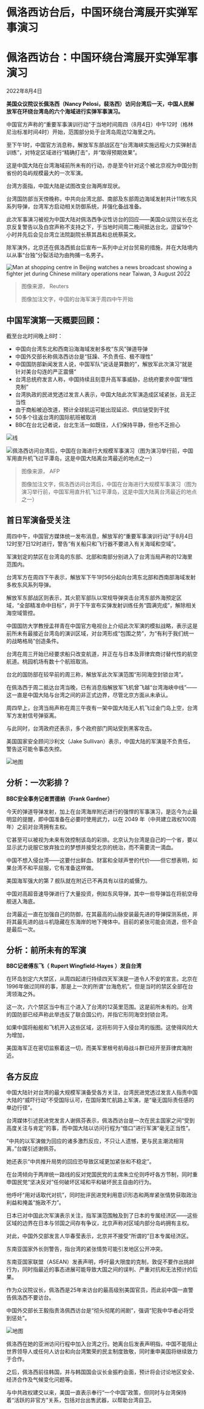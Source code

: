 # 佩洛西访台后，中国环绕台湾展开实弹军事演习

#  佩洛西访台：中国环绕台湾展开实弹军事演习

2022年8月4日


**美国众议院议长佩洛西（Nancy Pelosi，裴洛西）访问台湾后一天，中国人民解放军在环绕台湾岛的六个海域进行实弹军事演习。**

中国官方声称的“重要军事演训行动”于当地时间周四（8月4日）中午12时（格林尼治标准时间4时）开始，范围部分处于台湾岛周边12海里之内。

至下午1时，中国官方消息称，解放军东部战区在“台湾海峡实施远程火力实弹射击训练”，对特定区域进行“精确打击”，并“取得预期效果”。

这是中国大陆在台湾海域前所未有的行动，亦是至今针对这个被北京视为中国分割省份的岛屿规模最大的一次军演。

台湾方面指，中国大陆是试图改变台海两岸现状。

台湾国防部当天傍晚称，中共向台湾北部、南部及东部周边海域发射共计11枚东风系列导弹，台湾军方启动相关防御系统，并强化备战准备。

此次军事演习被视为中国大陆对佩洛西争议性访台的回应——美国众议院议长在北京反复警告以及白宫声称不支持之下，于当地时间周二晚间抵达台北，逗留19个小时并先后会见台湾立法院副院长蔡其昌和总统蔡英文。

除军演外，北京还在佩洛西抵台后宣布一系列中止对台贸易的措施，并在大陆境内以从事“台独”分裂活动为由拘捕一名男子。

![Man at shopping centre in Beijing watches a news broadcast showing a fighter jet during Chinese military operations near Taiwan, 3 August 2022](_126193165_hi077783904.jpg)

> 图像来源，  Reuters
>
> 图像加注文字，中国的台海军演于周四中午开始

##  中国军演第一天概要回顾：

截至台北时间晚上8时：

  * 中国向台湾东北和西南沿海海域发射多枚“东风”弹道导弹 
  * 中国外交部长称佩洛西访台是“狂躁、不负责任、极不理性” 
  * 中国国防部新闻发言人说，中国军队“说话是算数的”，解放军此次演习“就是针对美台勾连的严正震慑” 
  * 台湾总统府发言人称，中国持续且刻意升高军事威胁，总统府要求中国“理性克制” 
  * 台湾执政的民进党透过发言人表示，中国大陆此次军演造成区域紧张，且无正当性 
  * 由于商船被迫改道，预计全球航运可能出现延迟、供应链受到干扰 
  * 50多个往返台湾的国际航班被取消 
  * BBC在台北记者说，台北生活一如既往，人们保持平静，但也不乏担心 

![线](_126196768_306f323a-808e-47d8-ac18-89f1fbc7ce0e.jpg)

![佩洛西访问台湾后，中国在台海进行大规模军事演习（图为演习举行前，中国军用直升机飞过平潭岛，这是中国大陆离台湾最近的地点之一）](_126193941_gettyimages-1242295008.jpg)

> 图像来源，  AFP
>
> 图像加注文字，佩洛西访问台湾后，中国在台海进行大规模军事演习（图为演习举行前，中国军用直升机飞过平潭岛，这是中国大陆离台湾最近的地点之一）

##  首日军演备受关注

周四中午，中国官方媒体统一发布消息，解放军的“重要军事演训行动”于8月4日12时至7日12时进行，警告“有关船只和飞行器不要进入有关海域和空域”。

军演划定的禁区在台湾岛的东部、北部和南部分别进入了台湾当局声称的12海里范围内。

台湾军方在周四下午表示，解放军下午1时56分起向台湾东北部和西南部海域发射多枚东风系列导弹。

解放军东部战区则表示，其火箭军部队以常规导弹突击台湾东部外海预定区域，“全部精准命中目标”，并于下午宣布实弹发射训练任务“圆满完成”，解除相关海空域管控。

中国国防大学教授孟祥青在中国官方电视台上介绍此次军演的模拟战略，表示这是前所未有最接近台湾岛的演训区域，对台湾形成“包围之势”，为“有利于我们统一的战略格局”创造条件。

台湾在周三开始已经要求船只改变航道，并正在与日本及菲律宾商讨替代性的航空航道。桃园机场有数十个航班取消。

台北的国防部在较早前的周三称，解放军此次军演范围“形同海空封锁台湾”。

在佩洛西于周二抵达台湾当晚，已有消息指解放军飞机曾飞越“台湾海峡中线”——这一直是中国大陆与台湾之间的非正式边界，尽管北京方面从未承认。

周四早上，台湾当局声称在周三午夜有一架中国大陆无人机飞过金门岛上空，台湾军方发射信号弹驱离。

与此同时，台湾政府还表示，多个政府部门网站受到黑客攻击。

美国国家安全顾问沙利文（Jake Sullivan）表示，中国大陆的军演是不负责任，警告这可能令事态失控。

![地图](_126193938_china_latest_military_exercise_2022__640_chinese-nc-2x-nc.png)

##  分析：一次彩排？

**BBC安全事务记者贾德纳（Frank Gardner）**

今天的弹道导弹发射，加上在台湾海岸附近进行的强悍的军事演习，是迄今为止最明显的提醒，即中国准备在必要时使用武力，以在 2049 年（中共建立政权100周年）之前对台湾拥有主权。

它甚至可以被视为未来有效控制该岛的彩排。北京认为台湾是自己的一个省，要以显示武力说服它放弃独立的梦想并接受北京的统治，而不需要流一滴血。

中国不想入侵台湾——这要付出鲜血、财富和全球声誉的代价——但它想表明，如果台湾不和平屈服，它有准备这样做。

美国海军强大的第 7 舰队就在附近已不再具有以往的威慑力。

中国对高超音速导弹进行了大量投资，例如东风导弹，其中一些导弹旨在将航空母舰送入海底。

台湾最近一直在加强自己的防御，在其最高的山脉安装最先进的导弹探测系统，并将其最先进的战斗机隐藏在东海岸的地下掩体中。目前的紧张可能会消退，但不会是最后一次。

##  分析：前所未有的军演

**BBC记者傅东飞（** **Rupert Wingfield-Hayes** **）发自台湾**

在环岛划定六大禁区，从周四起进行持续四天军演是一道令人不安的宣言。北京在1996年做过同样的事，那是上一次的所谓“台海危机”。但是当时的禁区全部在台湾领海之外。

这一次，六个禁区当中有三个进入了台湾的12英里范围。这是前所未有的。台湾的国防部已经声称此举违反了联合国公约，并指它形同海空封锁台湾。

如果中国将船舰和飞机开入这些区域，这将形同于入侵台湾的版图。这使得风险大为增加，

美国海军正在密切监察着这一切，而美军里根号航母战斗群已经开至菲律宾海附近。

##  各方反应

中国大陆针对台湾的最大规模军演备受各方关注，台湾民进党透过发言人指责中国大陆的“威吓行动”不受国际认可，在国际繁忙航路上军演，是“毫无国际责任感的单边行径”。

台湾媒体引述民进党发言人谢佩芬表示，佩洛西访台是一次在民主国家之间“受到高度关注与肯定”的事，而中国大陆以访问行程为“借口”进行军演“毫无正当性”。

“中共的以军演做为回应的诸多激烈反应，不只让人遗憾，更与民主潮流相背离，”台媒引述谢佩芬。

她还表示“中共推升局势的回应恐导致区域更加紧张和不稳定”。

在台湾倾向于两岸统一路线的反对党国民党的主席朱立伦则呼吁各方节制，同时重申国民党“坚决反对”任何破坏区域和平和破坏民主自由的行为。

他呼吁“用对话取代对抗”，同时批评民进党利用意识形态和两岸紧张情势获取政治利益和掩盖“施政不力”。

日本已对中国此次军演表示关注，指军演范围触及到了日本的专属经济区——这些区域的边界在日本与邻国之间存有争议，北京声称对区域内部分岛屿拥有主权。

对此，中国外交部发言人华春莹表示，北京并不接受“所谓的”日本专属经济区。

东南亚国家外长则警告，指台湾的紧张情势可能引发地区公开冲突。

东南亚国家联盟（ASEAN）发表声明，呼吁最大限度的克制，敦促不要作出挑衅行为，同时指最近的事态进展可能导致大国之间的误判、严重对抗和无法预计的后果。

作为众议院议长，佩洛西是25年来访台的最高级别美国官员，而此前中国一直警告佩洛西不要访台。

中国外交部长王毅指责洛佩西访台是“彻头彻尾的闹剧”，强调“犯我中华者必将受到惩处”。

![地图](_126193939_china_military_exercise_comparison__640_chinese-nc-2x-nc.png)

佩洛西在她的亚洲访问行程中加入台湾之行。她离台后发表声明指，中国不能阻止世界领导人或任何人访台和向台湾繁荣的民主制度致敬，同时重申美国将继续致力于合作。

之后，佩洛西前往韩国，并与韩国国会议长金振杓会面，预计将会讨论地区安全、经济合作及气候变化问题等。

与中共政权建交以来，美国一直表示奉行“一个中国”政策，但同时与台湾保持着“活跃的非官方”关系，包括对台出售武器，以帮助台湾自卫。



